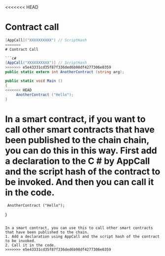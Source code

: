 <<<<<<< HEAD
# Contract call

```c#
[AppCall]("XXXXXXXXXX") // ScriptHash
=======
# Contract Call

```c#
[AppCall("XXXXXXXXXX")] // ScriptHash
>>>>>>> e5e43331cd35f87f336ded6b98df4277306e0359
public static extern int AnotherContract (string arg);

public static void Main ()
{
<<<<<<< HEAD
     AnotherContract ("Hello");
}
```

In a smart contract, if you want to call other smart contracts that have been published to the chain chain, you can do this in this way. First add a declaration to the C # by AppCall and the script hash of the contract to be invoked. And then you can call it in the code.
=======
     AnotherContract ("Hello");
}
```

In a smart contract, you can use this to call other smart contracts that have been published to the chain. 
1. Add a declaration using AppCall and the script hash of the contract to be invoked.
2. Call it in the code.
>>>>>>> e5e43331cd35f87f336ded6b98df4277306e0359
